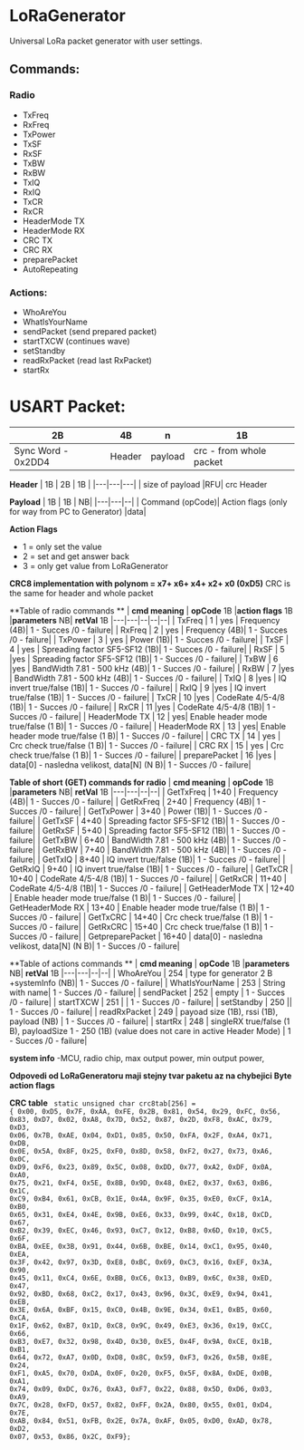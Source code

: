 # LoRaGenerator
Universal  LoRa packet generator with user settings.

## Commands:
### Radio
- TxFreq  
- RxFreq  
- TxPower 
- TxSF  
- RxSF  
- TxBW  
- RxBW  
- TxIQ  
- RxIQ  
- TxCR  
- RxCR  
- HeaderMode  TX 
- HeaderMode  RX 
- CRC TX  
- CRC RX  
- preparePacket 
- AutoRepeating

### Actions:
- WhoAreYou  
- WhatIsYourName 
- sendPacket  (send prepared packet)
- startTXCW  (continues wave)
- setStandby 
- readRxPacket  (read last RxPacket)
- startRx  

# USART Packet:

| 2B  |  4B  |  n |  1B |
|---|---|---|---|
| Sync Word  - 0x2DD4  |Header|  payload |  crc - from whole packet |

**Header**
| 1B  |  2B | 1B  | 
|---|---|---|
| size of payload  |RFU| crc Header  

**Payload**
| 1B  | 1B   | NB|
|---|---|--|
| Command (opCode)| Action flags (only for way from PC to Generator)  |data|   

**Action Flags**
- 1 = only set the value
- 2 = set and get answer back
- 3 = only get value from LoRaGenerator

**CRC8 implementation with polynom = x7+ x6+ x4+ x2+ x0 (0xD5)**
CRC is the same for header and whole packet

**Table of radio commands **
| **cmd meaning**  | **opCode** 1B  |**action flags** 1B |**parameters** NB|  **retVal** 1B
|---|---|--|--|--|
| TxFreq  | 1  | yes | Frequency (4B)| 1 - Succes /0 - failure|
| RxFreq  | 2  | yes |  Frequency (4B)| 1 - Succes /0 - failure|
| TxPower  | 3  | yes | Power (1B)| 1 - Succes /0 - failure|
| TxSF  | 4  | yes | Spreading factor SF5-SF12 (1B)| 1 - Succes /0 - failure|
| RxSF  | 5  |yes  | Spreading factor SF5-SF12 (1B)| 1 - Succes /0 - failure|
| TxBW  | 6  |yes |  BandWidth 7.81 - 500 kHz (4B)| 1 - Succes /0 - failure|
| RxBW  | 7  |yes  |  BandWidth 7.81 - 500 kHz (4B)| 1 - Succes /0 - failure|
| TxIQ  | 8  |yes |  IQ invert true/false (1B)| 1 - Succes /0 - failure|
| RxIQ  | 9  |yes |  IQ invert true/false (1B)| 1 - Succes /0 - failure|
| TxCR  | 10  |yes |  CodeRate 4/5-4/8 (1B)| 1 - Succes /0 - failure|
| RxCR  | 11  |yes  |  CodeRate 4/5-4/8 (1B)| 1 - Succes /0 - failure|
| HeaderMode  TX | 12  | yes|   Enable header mode true/false (1 B)| 1 - Succes /0 - failure|
| HeaderMode  RX | 13  | yes|   Enable header mode true/false (1 B)| 1 - Succes /0 - failure|
| CRC TX  | 14  | yes |  Crc check true/false (1 B)| 1 - Succes /0 - failure|
| CRC RX  | 15  | yes |  Crc check true/false (1 B)| 1 - Succes /0 - failure|
| preparePacket  | 16  |yes | data[0] - nasledna velikost,  data[N] (N B)| 1 - Succes /0 - failure|


**Table of short (GET) commands for radio**
| **cmd meaning**  | **opCode** 1B |**parameters** NB|  **retVal** 1B
|---|---|--|--|
| GetTxFreq  | 1+40  |  Frequency (4B)| 1 - Succes /0 - failure|
| GetRxFreq  | 2+40  |   Frequency (4B)| 1 - Succes /0 - failure|
| GetTxPower  | 3+40   | Power (1B)| 1 - Succes /0 - failure|
| GetTxSF  | 4+40   | Spreading factor SF5-SF12 (1B)| 1 - Succes /0 - failure|
| GetRxSF  | 5+40    | Spreading factor SF5-SF12 (1B)| 1 - Succes /0 - failure|
| GetTxBW  | 6+40   |  BandWidth 7.81 - 500 kHz (4B)| 1 - Succes /0 - failure|
| GetRxBW  | 7+40    |  BandWidth 7.81 - 500 kHz (4B)| 1 - Succes /0 - failure|
| GetTxIQ  | 8+40   |  IQ invert true/false (1B)| 1 - Succes /0 - failure|
| GetRxIQ  | 9+40   |  IQ invert true/false (1B)| 1 - Succes /0 - failure|
| GetTxCR  | 10+40   |  CodeRate 4/5-4/8 (1B)| 1 - Succes /0 - failure|
| GetRxCR  | 11+40    |  CodeRate 4/5-4/8 (1B)| 1 - Succes /0 - failure|
| GetHeaderMode  TX | 12+40  |   Enable header mode true/false (1 B)| 1 - Succes /0 - failure|
| GetHeaderMode  RX | 13+40  |   Enable header mode true/false (1 B)| 1 - Succes /0 - failure|
| GetTxCRC  | 14+40  |   Crc check true/false (1 B)| 1 - Succes /0 - failure|
| GetRxCRC  | 15+40  |   Crc check true/false (1 B)| 1 - Succes /0 - failure|
| GetpreparePacket  | 16+40  | data[0] - nasledna velikost,  data[N] (N B)| 1 - Succes /0 - failure|


**Table of actions commands **
| **cmd meaning**  | **opCode** 1B |**parameters** NB|  **retVal** 1B
|---|---|--|--|
| WhoAreYou  | 254 | type for generator 2 B +systemInfo (NB)| 1 - Succes /0 - failure|
| WhatIsYourName  | 253 | String with name| 1 - Succes /0 - failure|
| sendPacket  | 252  | empty | 1 - Succes /0 - failure|
| startTXCW  | 251  | | 1 - Succes /0 - failure|
| setStandby  | 250   || 1 - Succes /0 - failure|
| readRxPacket  | 249  | payoad size (1B), rssi (1B), payload (NB) | 1 - Succes /0 - failure|
| startRx  | 248  | singleRX true/false (1 B), payloadSize 1 - 250 (1B) (value does not care in active Header Mode) | 1 - Succes /0 - failure|


**system info**
-MCU, radio chip, max output power, min output power,

**Odpovedi od LoRaGeneratoru maji stejny tvar paketu az na chybejici Byte action flags**

**CRC table**
<code>
static unsigned char crc8tab[256] = {
    0x00, 0xD5, 0x7F, 0xAA, 0xFE, 0x2B, 0x81, 0x54, 0x29, 0xFC, 0x56, 0x83, 0xD7, 0x02, 0xA8, 0x7D,
    0x52, 0x87, 0x2D, 0xF8, 0xAC, 0x79, 0xD3, 0x06, 0x7B, 0xAE, 0x04, 0xD1, 0x85, 0x50, 0xFA, 0x2F,
    0xA4, 0x71, 0xDB, 0x0E, 0x5A, 0x8F, 0x25, 0xF0, 0x8D, 0x58, 0xF2, 0x27, 0x73, 0xA6, 0x0C, 0xD9,
    0xF6, 0x23, 0x89, 0x5C, 0x08, 0xDD, 0x77, 0xA2, 0xDF, 0x0A, 0xA0, 0x75, 0x21, 0xF4, 0x5E, 0x8B,
    0x9D, 0x48, 0xE2, 0x37, 0x63, 0xB6, 0x1C, 0xC9, 0xB4, 0x61, 0xCB, 0x1E, 0x4A, 0x9F, 0x35, 0xE0,
    0xCF, 0x1A, 0xB0, 0x65, 0x31, 0xE4, 0x4E, 0x9B, 0xE6, 0x33, 0x99, 0x4C, 0x18, 0xCD, 0x67, 0xB2,
    0x39, 0xEC, 0x46, 0x93, 0xC7, 0x12, 0xB8, 0x6D, 0x10, 0xC5, 0x6F, 0xBA, 0xEE, 0x3B, 0x91, 0x44,
    0x6B, 0xBE, 0x14, 0xC1, 0x95, 0x40, 0xEA, 0x3F, 0x42, 0x97, 0x3D, 0xE8, 0xBC, 0x69, 0xC3, 0x16,
    0xEF, 0x3A, 0x90, 0x45, 0x11, 0xC4, 0x6E, 0xBB, 0xC6, 0x13, 0xB9, 0x6C, 0x38, 0xED, 0x47, 0x92,
    0xBD, 0x68, 0xC2, 0x17, 0x43, 0x96, 0x3C, 0xE9, 0x94, 0x41, 0xEB, 0x3E, 0x6A, 0xBF, 0x15, 0xC0,
    0x4B, 0x9E, 0x34, 0xE1, 0xB5, 0x60, 0xCA, 0x1F, 0x62, 0xB7, 0x1D, 0xC8, 0x9C, 0x49, 0xE3, 0x36,
    0x19, 0xCC, 0x66, 0xB3, 0xE7, 0x32, 0x98, 0x4D, 0x30, 0xE5, 0x4F, 0x9A, 0xCE, 0x1B, 0xB1, 0x64,
    0x72, 0xA7, 0x0D, 0xD8, 0x8C, 0x59, 0xF3, 0x26, 0x5B, 0x8E, 0x24, 0xF1, 0xA5, 0x70, 0xDA, 0x0F,
    0x20, 0xF5, 0x5F, 0x8A, 0xDE, 0x0B, 0xA1, 0x74, 0x09, 0xDC, 0x76, 0xA3, 0xF7, 0x22, 0x88, 0x5D,
    0xD6, 0x03, 0xA9, 0x7C, 0x28, 0xFD, 0x57, 0x82, 0xFF, 0x2A, 0x80, 0x55, 0x01, 0xD4, 0x7E, 0xAB,
    0x84, 0x51, 0xFB, 0x2E, 0x7A, 0xAF, 0x05, 0xD0, 0xAD, 0x78, 0xD2, 0x07, 0x53, 0x86, 0x2C, 0xF9};
</code>
